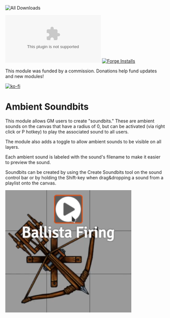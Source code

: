 ![All Downloads](https://img.shields.io/github/downloads/elizeuangelo/fvtt-module-ambient-soundbits/total?style=for-the-badge)

![Latest Release Download Count](https://img.shields.io/github/downloads/elizeuangelo/fvtt-module-ambient-soundbits/latest/module.zip)
[![Forge Installs](https://img.shields.io/badge/dynamic/json?label=Forge%20Installs&query=package.installs&suffix=%25&url=https%3A%2F%2Fforge-vtt.com%2Fapi%2Fbazaar%2Fpackage%2Fambient-soundbits&colorB=4aa94a)](https://forge-vtt.com/bazaar#package=ambient-soundbits)

This module was funded by a commission. Donations help fund updates and new modules!

[![ko-fi](https://ko-fi.com/img/githubbutton_sm.svg)](https://ko-fi.com/elizeuangelo)

# Ambient Soundbits

This module allows GM users to create "soundbits." These are ambient sounds on the canvas that have a radius of 0, but can be activated (via right click or P hotkey) to play the associated sound to all users.

The module also adds a toggle to allow ambient sounds to be visible on all layers.

Each ambient sound is labeled with the sound's filename to make it easier to preview the sound.

Soundbits can be created by using the Create Soundbits tool on the sound control bar or by holding the Shift-key when drag&dropping a sound from a playlist onto the canvas.

![Ambient Soundbits](/ambient-soundbits.png)

